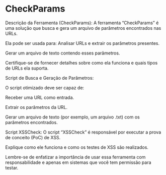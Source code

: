 # CheckParams

Descrição da Ferramenta (CheckParams):
A ferramenta “CheckParams” é uma solução que busca e gera um arquivo de parâmetros encontrados nas URLs.

Ela pode ser usada para:
Analisar URLs e extrair os parâmetros presentes.

Gerar um arquivo de texto contendo esses parâmetros.

Certifique-se de fornecer detalhes sobre como ela funciona e quais tipos de URLs ela suporta.

Script de Busca e Geração de Parâmetros:

O script otimizado deve ser capaz de:

Receber uma URL como entrada.

Extrair os parâmetros da URL.

Gerar um arquivo de texto (por exemplo, um arquivo .txt) com os parâmetros encontrados.

Script XSSCheck:
O script “XSSCheck” é responsável por executar a prova de conceito (PoC) de XSS.

Explique como ele funciona e como os testes de XSS são realizados.

Lembre-se de enfatizar a importância de usar essa ferramenta com responsabilidade e apenas em sistemas que você tem permissão para testar.

